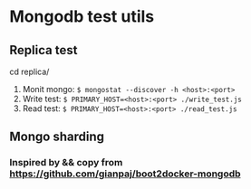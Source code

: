 # Mongodb test utils

## Replica test

cd replica/

1. Monit mongo: `$ mongostat --discover -h <host>:<port>`
1. Write test: `$ PRIMARY_HOST=<host>:<port> ./write_test.js`
1. Read test: `$ PRIMARY_HOST=<host>:<port> ./read_test.js`

## Mongo sharding

### Inspired by && copy from https://github.com/gianpaj/boot2docker-mongodb
